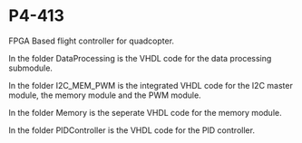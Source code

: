 # P4-413
FPGA Based flight controller for quadcopter.

In the folder DataProcessing is the VHDL code for the data processing submodule.

In the folder I2C_MEM_PWM is the integrated VHDL code for the I2C master module, the memory module and the PWM module.

In the folder Memory is the seperate VHDL code for the memory module.

In the folder PIDController is the VHDL code for the PID controller.
